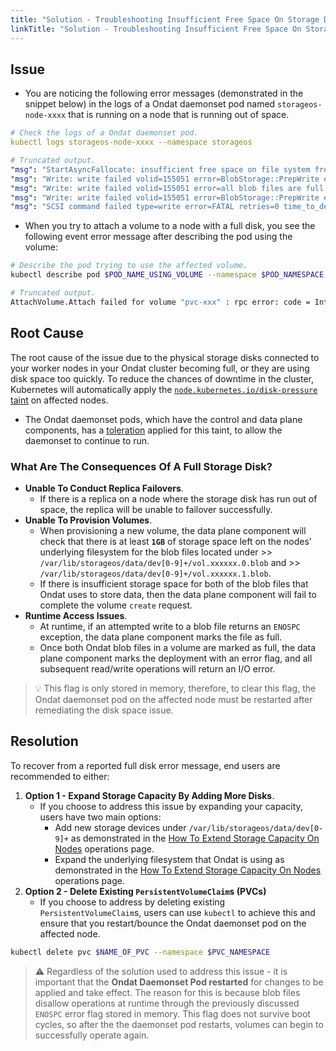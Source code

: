 ```yaml
---
title: "Solution - Troubleshooting Insufficient Free Space On Storage Disks Attached To Nodes"
linkTitle: "Solution - Troubleshooting Insufficient Free Space On Storage Disks Attached To Nodes"
---
```


## Issue

- You are noticing the following error messages (demonstrated in the snippet below) in the logs of a Ondat daemonset pod named `storageos-node-xxxx` that is running on a node that is running out of space.

```yaml
# Check the logs of a Ondat daemonset pod.
kubectl logs storageos-node-xxxx --namespace storageos

# Truncated output.
"msg": "StartAsyncFallocate: insufficient free space on file system free_space=1048305664 required_free_space=1073741824",
"msg": "Write: write failed volid=155051 error=BlobStorage::PrepWrite encountered a previous IO error preventing future IO for safety",
"msg": "Write: write failed volid=155051 error=all blob files are full - can not complete write",
"msg": "Write: write failed volid=155051 error=BlobStorage::PrepWrite encountered a previous IO error preventing future IO for safety",
"msg": "SCSI command failed type=write error=FATAL retries=0 time_to_deadline_secs=89",
```

- When you try to attach a volume to a node with a full disk, you see the following event error message after describing the pod using the volume:

```bash
# Describe the pod trying to use the affected volume.
kubectl describe pod $POD_NAME_USING_VOLUME --namespace $POD_NAMESPACE

# Truncated output.
AttachVolume.Attach failed for volume "pvc-xxx" : rpc error: code = Internal desc = internal error: rpc error: code = Internal desc = rpc error: code = Internal desc = fs: STATUS_FORBIDDEN: create failed in Notify handler error=Failed to create LUN for FsConfigVolume{volume_id=
```

## Root Cause

The root cause of the issue due to the physical storage disks connected to your worker nodes in your Ondat cluster becoming full, or they are using disk space too quickly. To reduce the chances of downtime in the cluster, Kubernetes will automatically apply the [`node.kubernetes.io/disk-pressure` taint](https://kubernetes.io/docs/concepts/scheduling-eviction/taint-and-toleration/#taint-based-evictions) on affected nodes.
- The Ondat daemonset pods, which have the control and data plane components, has a [toleration](https://kubernetes.io/docs/concepts/scheduling-eviction/taint-and-toleration/) applied for this taint, to allow the daemonset to continue to run.

### What Are The Consequences Of A Full Storage Disk?

- **Unable To Conduct Replica Failovers**.
	- If there is a replica on a node where the storage disk has run out of space, the replica will be unable to failover successfully.
- **Unable To Provision Volumes**.
	- When provisioning a new volume, the data plane component will check that there is at least **`1GB`** of storage space left on the nodes' underlying filesystem for the blob files located under >> `/var/lib/storageos/data/dev[0-9]+/vol.xxxxxx.0.blob` and >> `/var/lib/storageos/data/dev[0-9]+/vol.xxxxxx.1.blob`.
	- If there is insufficient storage space for both of the blob files that Ondat uses to store data, then the data plane component will fail to complete the volume `create` request.
- **Runtime Access Issues**.
	- At runtime, if an attempted write to a blob file returns an `ENOSPC` exception, the data plane component marks the file as full.
	- Once both Ondat blob files in a volume are marked as full, the data plane component marks the deployment with an error flag, and all subsequent read/write operations will return an I/O error.

> 💡 This flag is only stored in memory, therefore, to clear this flag, the Ondat daemonset pod on the affected node must be restarted after remediating the disk space issue.


## Resolution

To recover from a reported full disk error message, end users are recommended to either:
1. **Option 1 - Expand Storage Capacity By Adding More Disks**.
	- If you choose to address this issue by expanding your capacity, users have two main options:
		- Add new storage devices under `/var/lib/storageos/data/dev[0-9]+` as demonstrated in the [How To Extend Storage Capacity On Nodes](https://docs.ondat.io/docs/operations/managing-host-storage/) operations page.
		- Expand the underlying filesystem that Ondat is using as demonstrated in the [How To Extend Storage Capacity On Nodes](https://docs.ondat.io/docs/operations/managing-host-storage/) operations page.
1. **Option 2 - Delete Existing `PersistentVolumeClaim`s (PVCs)**
	- If you choose to address by deleting existing `PersistentVolumeClaim`s, users can use `kubectl` to achieve this and ensure that you restart/bounce the Ondat daemonset pod on the affected node.

```bash
kubectl delete pvc $NAME_OF_PVC --namespace $PVC_NAMESPACE
```

> ⚠️ Regardless of the solution used to address this issue - it is important that the **Ondat Daemonset Pod restarted** for changes to be applied and take effect. The reason for this is because blob files disallow operations at runtime through the previously discussed `ENOSPC` error flag stored in memory. This flag does not survive boot cycles, so after the the daemonset pod restarts, volumes can begin to successfully operate again.
